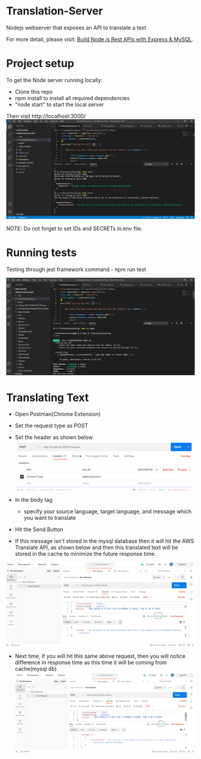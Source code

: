 # Translation-Server
Nodejs webserver that exposes an API to translate a text

For more detail, please visit: 
[Build Node.js Rest APIs with Express & MySQL](https://bezkoder.com/node-js-rest-api-express-mysql/).
# Project setup
To get the Node server running locally:
- Clone this repo
- npm install to install all required dependencies
- "node start" to start the local server

Then visit http://localhost:3000/
![Running Server on port 3000 !](/assets/run.png "Server On")

NOTE: Do not forget to set IDs and SECRETs in.env file. 

# Running tests
Testing through jest framework
command - npm run test

![Testing Using Jest!](/assets/testingsnapshot.png "Tested")

# Translating Text 
- Open Postman(Chrome Extension)
- Set the request type as POST 
- Set the header as shown below ![Set header!](/assets/setHeader.png "Header set")
- In the body tag 
    - specify your source language, target language, and message which you want to translate
- Hit the Send Button


- If this message isn't stored in the mysql database then it will hit the AWS Translate API, as shown below and then this translated text will be stored in the cache to minimize the future response time.

![Snapshot!](/assets/hittingAWSTRANSLATEAPI.png "AWS TRANSLATE API")

- Next time, if you will hit this same above request, then you will notice difference in response time as this time it will be coming from cache(mysql db)
![Snapshot!](/assets/HittingCacheInsteadOfHittingTranslateApi.png "Hitting Cache")

